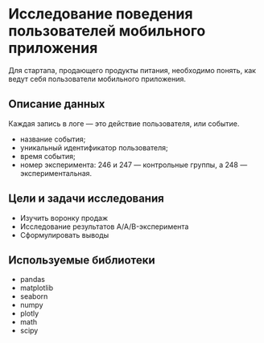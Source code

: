 # Исследование поведения пользователей мобильного приложения
Для стартапа, продающего продукты питания, необходимо понять, как ведут себя пользователи мобильного приложения.

## Описание данных
Каждая запись в логе — это действие пользователя, или событие.
- название события;
- уникальный идентификатор пользователя;
- время события;
- номер эксперимента: 246 и 247 — контрольные группы, а 248 — экспериментальная.

## Цели и задачи исследования
- Изучить воронку продаж
- Исследование результатов A/A/B-эксперимента
- Сформулировать выводы

## Используемые библиотеки
- pandas
- matplotlib
- seaborn
- numpy
- plotly
- math
- scipy
